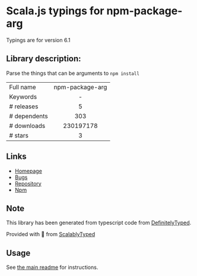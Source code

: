 
# Scala.js typings for npm-package-arg

Typings are for version 6.1

## Library description:
Parse the things that can be arguments to `npm install`

|                    |                 |
| ------------------ | :-------------: |
| Full name          | npm-package-arg |
| Keywords           | - |
| # releases         | 5 |
| # dependents       | 303 |
| # downloads        | 230197178 |
| # stars            | 3 |

## Links
- [Homepage](https://github.com/npm/npm-package-arg)
- [Bugs](https://github.com/npm/npm-package-arg/issues)
- [Repository](https://github.com/npm/npm-package-arg)
- [Npm](https://www.npmjs.com/package/npm-package-arg)
    


## Note
This library has been generated from typescript code from [DefinitelyTyped](https://definitelytyped.org).

Provided with :purple_heart: from [ScalablyTyped](https://github.com/oyvindberg/ScalablyTyped)

## Usage
See [the main readme](../../readme.md) for instructions.


